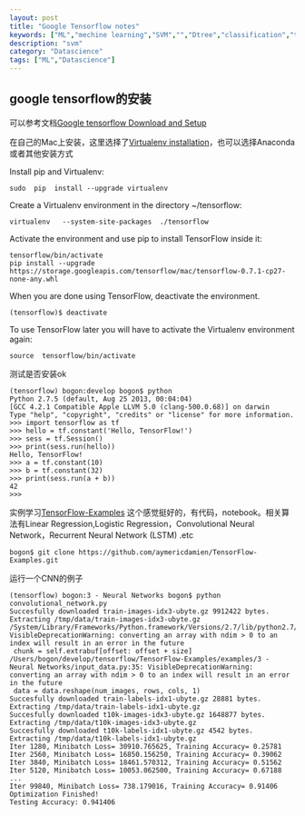 ```yaml
---
layout: post
title: "Google Tensorflow notes"
keywords: ["ML","mechine learning","SVM","","Dtree","classification","tensorflow"]
description: "svm"
category: "Datascience"
tags: ["ML","Datascience"]
---
```

## google tensorflow的安装

可以参考文档[Google tensorflow Download and Setup](https://github.com/tensorflow/tensorflow/blob/master/tensorflow/g3doc/get_started/os_setup.md#virtualenv-installation）,有很多中方式)

在自己的Mac上安装，这里选择了[Virtualenv installation](https://github.com/tensorflow/tensorflow/blob/master/tensorflow/g3doc/get_started/os_setup.md#virtualenv-installation)，也可以选择Anaconda或者其他安装方式

Install pip and Virtualenv:

```
sudo  pip  install --upgrade virtualenv 
```

Create a Virtualenv environment in the directory ~/tensorflow:

```
virtualenv   --system-site-packages  ./tensorflow
```
Activate the environment and use pip to install TensorFlow inside it:

```
tensorflow/bin/activate
pip install --upgrade https://storage.googleapis.com/tensorflow/mac/tensorflow-0.7.1-cp27-none-any.whl
```
When you are done using TensorFlow, deactivate the environment.

```
(tensorflow)$ deactivate
```
To use TensorFlow later you will have to activate the Virtualenv environment again:

```
source  tensorflow/bin/activate
```
 测试是否安装ok
 
 ```
 (tensorflow) bogon:develop bogon$ python
Python 2.7.5 (default, Aug 25 2013, 00:04:04) 
[GCC 4.2.1 Compatible Apple LLVM 5.0 (clang-500.0.68)] on darwin
Type "help", "copyright", "credits" or "license" for more information.
>>> import tensorflow as tf
>>> hello = tf.constant('Hello, TensorFlow!')
>>> sess = tf.Session()
>>> print(sess.run(hello))
Hello, TensorFlow!
>>> a = tf.constant(10)
>>> b = tf.constant(32)
>>> print(sess.run(a + b))
42
>>> 
 ```
 
实例学习[TensorFlow-Examples](https://github.com/aymericdamien/TensorFlow-Examples)
这个感觉挺好的，有代码，notebook。相关算法有Linear Regression,Logistic Regression，Convolutional Neural Network，Recurrent Neural Network (LSTM) .etc
 
 ```
bogon$ git clone https://github.com/aymericdamien/TensorFlow-Examples.git
 ```
 运行一个CNN的例子
 ```
 (tensorflow) bogon:3 - Neural Networks bogon$ python convolutional_network.py 
Succesfully downloaded train-images-idx3-ubyte.gz 9912422 bytes.
Extracting /tmp/data/train-images-idx3-ubyte.gz
/System/Library/Frameworks/Python.framework/Versions/2.7/lib/python2.7/gzip.py:268: VisibleDeprecationWarning: converting an array with ndim > 0 to an index will result in an error in the future
  chunk = self.extrabuf[offset: offset + size]
/Users/bogon/develop/tensorflow/TensorFlow-Examples/examples/3 - Neural Networks/input_data.py:35: VisibleDeprecationWarning: converting an array with ndim > 0 to an index will result in an error in the future
  data = data.reshape(num_images, rows, cols, 1)
Succesfully downloaded train-labels-idx1-ubyte.gz 28881 bytes.
Extracting /tmp/data/train-labels-idx1-ubyte.gz
Succesfully downloaded t10k-images-idx3-ubyte.gz 1648877 bytes.
Extracting /tmp/data/t10k-images-idx3-ubyte.gz
Succesfully downloaded t10k-labels-idx1-ubyte.gz 4542 bytes.
Extracting /tmp/data/t10k-labels-idx1-ubyte.gz
Iter 1280, Minibatch Loss= 30910.765625, Training Accuracy= 0.25781
Iter 2560, Minibatch Loss= 16850.156250, Training Accuracy= 0.39062
Iter 3840, Minibatch Loss= 18461.570312, Training Accuracy= 0.51562
Iter 5120, Minibatch Loss= 10053.062500, Training Accuracy= 0.67188
...
Iter 99840, Minibatch Loss= 738.179016, Training Accuracy= 0.91406
Optimization Finished!
Testing Accuracy: 0.941406
 ```
